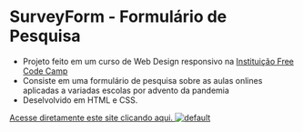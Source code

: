 # SurveyForm - Formulário de Pesquisa


* Projeto feito em um curso de Web Design responsivo na [Instituição Free Code Camp](https://www.freecodecamp.org/learn/responsive-web-design/#responsive-web-design-projects)
* Consiste em uma formulário de pesquisa sobre as aulas onlines aplicadas a variadas escolas por advento da pandemia
* Deselvolvido em HTML e CSS.

[Acesse diretamente este site clicando aqui.
![default](https://user-images.githubusercontent.com/81335163/114914353-9019eb00-9df8-11eb-820c-0feb8fd662da.jpg)
](https://diasmilena.github.io/Pagina-de-tributo/)


